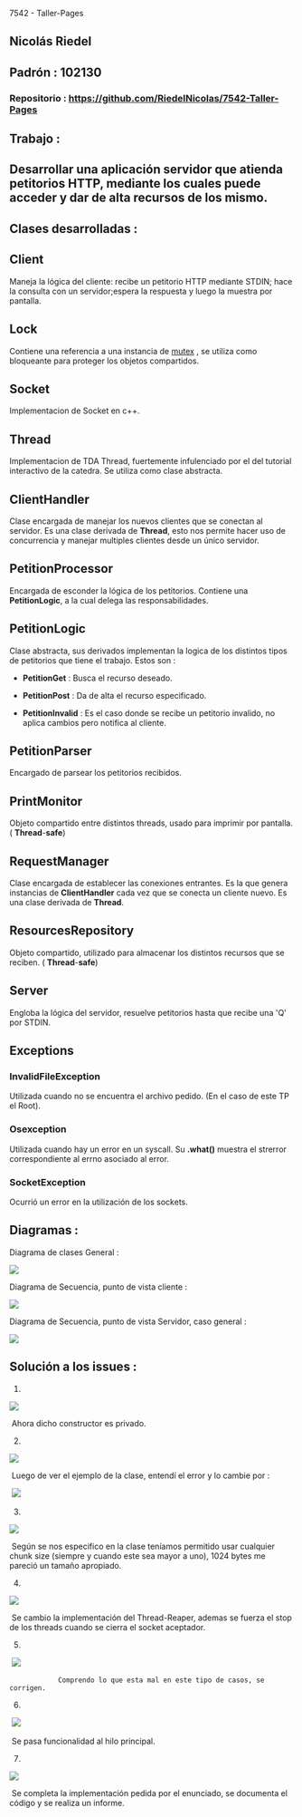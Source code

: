  7542 - Taller-Pages

## Nicolás Riedel

## Padrón : 102130

### Repositorio : https://github.com/RiedelNicolas/7542-Taller-Pages



## Trabajo :

## Desarrollar una aplicación servidor que atienda petitorios HTTP, mediante los cuales puede acceder y dar de alta recursos de los mismo.



## Clases desarrolladas :

## Client

Maneja la lógica del cliente: recibe un petitorio HTTP mediante STDIN; hace la consulta con un servidor;espera la respuesta y luego la muestra por pantalla.

## Lock

Contiene una referencia  a una instancia de  [mutex](http://www.cplusplus.com/reference/mutex/mutex/) , se utiliza como bloqueante para proteger los objetos compartidos.

## Socket

Implementacion de Socket en c++.

## Thread

Implementacion de TDA Thread, fuertemente infulenciado por el del tutorial interactivo de la catedra. Se utiliza como clase abstracta. 

## ClientHandler

Clase encargada de manejar los nuevos clientes que se conectan al servidor. Es una clase derivada de **Thread**, esto nos permite hacer uso de concurrencia y manejar multiples clientes desde un único servidor.

## PetitionProcessor

Encargada de esconder la lógica de los petitorios. Contiene una  **PetitionLogic**, a la cual delega las responsabilidades. 

## PetitionLogic

Clase abstracta, sus derivados implementan la logica de los distintos tipos de petitorios que tiene el trabajo. Estos son : 

- **PetitionGet** :  Busca el recurso deseado.

- **PetitionPost** : Da de alta el recurso especificado.

- **PetitionInvalid** : Es el caso donde se recibe un petitorio invalido, no aplica cambios pero notifica al cliente.

  

## PetitionParser

Encargado de parsear los petitorios recibidos.

## PrintMonitor

Objeto compartido entre distintos threads, usado para imprimir por pantalla. ( **Thread**-**safe**)

## RequestManager

Clase encargada de establecer las conexiones entrantes. Es la que genera instancias de **ClientHandler** cada vez que se conecta un cliente nuevo. Es una clase derivada de  **Thread**.

## **ResourcesRepository**

Objeto compartido, utilizado para almacenar los distintos recursos que se reciben.  ( **Thread**-**safe**)

## **Server**

Engloba la lógica del servidor, resuelve petitorios hasta que recibe una 'Q' por STDIN.

## Exceptions

### InvalidFileException

Utilizada cuando no se encuentra el archivo pedido. (En el caso de este TP el Root).

### Osexception

Utilizada cuando hay un error en un syscall.  Su **.what()** muestra el strerror correspondiente al errno asociado al error. 

### SocketException

Ocurrió un error en la utilización de los sockets.

## Diagramas :

Diagrama de clases General : 

![](Diagramas/diagramaDeClases.png)



Diagrama de Secuencia, punto de vista cliente : 

![](Diagramas/diagramaCliente.png)

Diagrama de Secuencia, punto de vista Servidor, caso general : 

![](Diagramas/diagramaServerGeneral.png)

## Solución a los issues :

1.

![](img/Issue1.png)

​		Ahora dicho constructor es privado.

2. 

![](img/Issue2.png)

​	                             Luego de ver el ejemplo de la clase, entendí el error y lo cambie por :  

​                             	![](img/solucion2.png)



3. 

![](img/issue3.png)

​				Según se nos especifico en la clase teníamos permitido usar cualquier chunk size (siempre  y cuando este sea mayor a uno), 1024 bytes me pareció un tamaño  apropiado.

4.

![](img/issue4.png)

​								Se cambio la implementación del Thread-Reaper, ademas se fuerza el stop de los threads cuando se cierra el socket aceptador. 

5.


​	![](img/issue5.png)

 				Comprendo lo que esta mal en este tipo de casos, se corrigen.



6.

​							 ![](img/issue6.png)

​							Se pasa funcionalidad al hilo principal.

7.

![](img/issueFinal.png)

​					Se completa la implementación pedida por el enunciado, se documenta el código y se realiza un informe.